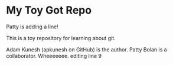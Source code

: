 # My Toy Got Repo
Patty is adding a line!

This is a toy repository for learning about git.

Adam Kunesh (apkunesh on GitHub) is the author.
Patty Bolan is a collaborator.
Wheeeeeee. 
editing line 9